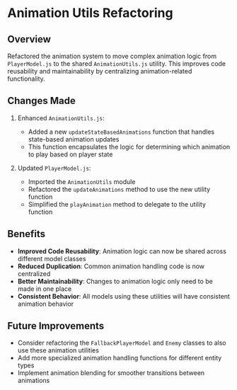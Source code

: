 # Animation Utils Refactoring

## Overview
Refactored the animation system to move complex animation logic from `PlayerModel.js` to the shared `AnimationUtils.js` utility. This improves code reusability and maintainability by centralizing animation-related functionality.

## Changes Made

1. Enhanced `AnimationUtils.js`:
   - Added a new `updateStateBasedAnimations` function that handles state-based animation updates
   - This function encapsulates the logic for determining which animation to play based on player state

2. Updated `PlayerModel.js`:
   - Imported the `AnimationUtils` module
   - Refactored the `updateAnimations` method to use the new utility function
   - Simplified the `playAnimation` method to delegate to the utility function

## Benefits

- **Improved Code Reusability**: Animation logic can now be shared across different model classes
- **Reduced Duplication**: Common animation handling code is now centralized
- **Better Maintainability**: Changes to animation logic only need to be made in one place
- **Consistent Behavior**: All models using these utilities will have consistent animation behavior

## Future Improvements

- Consider refactoring the `FallbackPlayerModel` and `Enemy` classes to also use these animation utilities
- Add more specialized animation handling functions for different entity types
- Implement animation blending for smoother transitions between animations